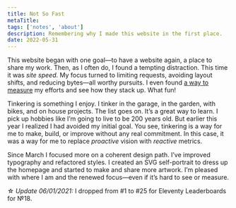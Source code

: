 ```yaml
---
title: Not So Fast
metaTitle: 
tags: ['notes', 'about']
description: Remembering why I made this website in the first place. 
date: 2022-05-31
---
```

This website began with one goal—to have a website again, a place to share my work. Then, as I often do, I found a tempting distraction. This time it was _site speed_. My focus turned to limiting requests, avoiding layout shifts, and reducing bytes—all worthy pursuits. I even found [a way to measure](https://www.11ty.dev/speedlify/#site-953e66da) my efforts and see how they stack up. What fun!

Tinkering is something I enjoy. I tinker in the garage, in the garden, with bikes, and on house projects. The list goes on. It’s a great way to learn. I pick up hobbies like I’m going to live to be 200 years old. But earlier this year I realized I had avoided my initial goal. You see, tinkering is a way for me to make, build, or improve without any real commitment. In this case, it was a way for me to replace _proactive_ vision with _reactive_ metrics.

Since March I focused more on a coherent design path. I’ve improved typography and refactored styles. I created an SVG self-portrait to dress up the homepage and started to make and share more artwork. I’m pleased with where I am and the renewed focus—even if it’s hard to see or measure. 

☆ _Update 06/01/2021:_ I dropped from #1 to #25 for Eleventy Leaderboards for №18.  